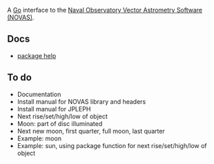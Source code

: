 A [Go](http://golang.org/) interface to the [Naval Observatory Vector Astrometry Software (NOVAS)](http://aa.usno.navy.mil/software/novas/).

## Docs

 * [package help](http://godoc.org/github.com/pebbe/novas)

## To do

 * Documentation
 * Install manual for NOVAS library and headers
 * Install manual for JPLEPH
 * Next rise/set/high/low of object
 * Moon: part of disc illuminated
 * Next new moon, first quarter, full moon, last quarter
 * Example: moon
 * Example: sun, using package function for next rise/set/high/low of object
